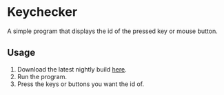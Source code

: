 # Keychecker

A simple program that displays the id of the pressed key or mouse button.

## Usage

1. Download the latest nightly build [here]().
2. Run the program.
3. Press the keys or buttons you want the id of.
